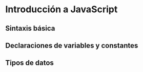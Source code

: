 # Introducción a JavaScript

## Sintaxis básica
## Declaraciones de variables y constantes
## Tipos de datos